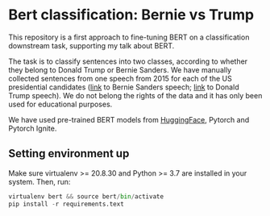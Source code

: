 # Bert classification: Bernie vs Trump

This repository is a first approach to fine-tuning BERT on a classification downstream task, supporting my talk about BERT.

The task is to classify sentences into two classes, according to whether they belong to Donald Trump or Bernie Sanders. We have manually collected sentences from one speech from 2015 for each of the US presidential candidates ([link](https://www.vox.com/2019/6/12/18663217/bernie-sanders-democratic-socialism-speech-transcript) to Bernie Sanders speech; [link](https://www.kansascity.com/news/local/news-columns-blogs/the-buzz/article55604115.html) to Donald Trump speech). We do not belong the rights of the data and it has only been used for educational purposes.

We have used pre-trained BERT models from [HuggingFace](https://huggingface.co/transformers/installation.html), Pytorch and Pytorch Ignite.

## Setting environment up

Make sure virtualenv >= 20.8.30 and Python >= 3.7 are installed in your system. Then, run:

```python
virtualenv bert && source bert/bin/activate
pip install -r requirements.text
```
